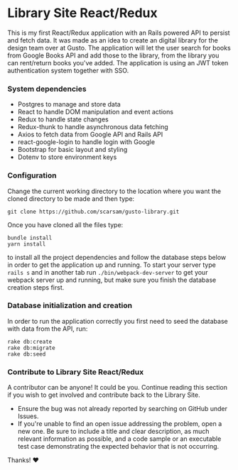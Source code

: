 # Library Site React/Redux

This is my first React/Redux application with an Rails powered API to persist and fetch data. It was made as an idea to create an digital library for the design team over at Gusto. The application will let the user search for books from Google Books API and add those to the library, from the library you can rent/return books you've added. The application is using an JWT token authentication system together with SSO.

### System dependencies
  - Postgres to manage and store data
  - React to handle DOM manipulation and event actions
  - Redux to handle state changes
  - Redux-thunk to handle asynchronous data fetching
  - Axios to fetch data from Google API and Rails API
  - react-google-login to handle login with Google
  - Bootstrap for basic layout and styling
  - Dotenv to store environment keys

### Configuration
Change the current working directory to the location where you want the cloned directory to be made and then type:
```
git clone https://github.com/scarsam/gusto-library.git
```
Once you have cloned all the files type:
```
bundle install
yarn install
```
to install all the project dependencies and follow the database steps below in order to get the application up and running. To start your server type `rails s` and in another tab run `./bin/webpack-dev-server` to get your webpack server up and running, but make sure you finish the database creation steps first.
  
### Database initialization and creation
In order to run the application correctly you first need to seed the database with data from the API, run:
```
rake db:create
rake db:migrate
rake db:seed
```

### Contribute to Library Site React/Redux
A contributor can be anyone! It could be you. Continue reading this section if
you wish to get involved and contribute back to the Library Site.
- Ensure the bug was not already reported by searching on GitHub under Issues.
- If you're unable to find an open issue addressing the problem, open a new one. Be sure to include a title and clear description, as much relevant information as possible, and a code sample or an executable test case demonstrating the expected behavior that is not occurring.

Thanks! :heart: